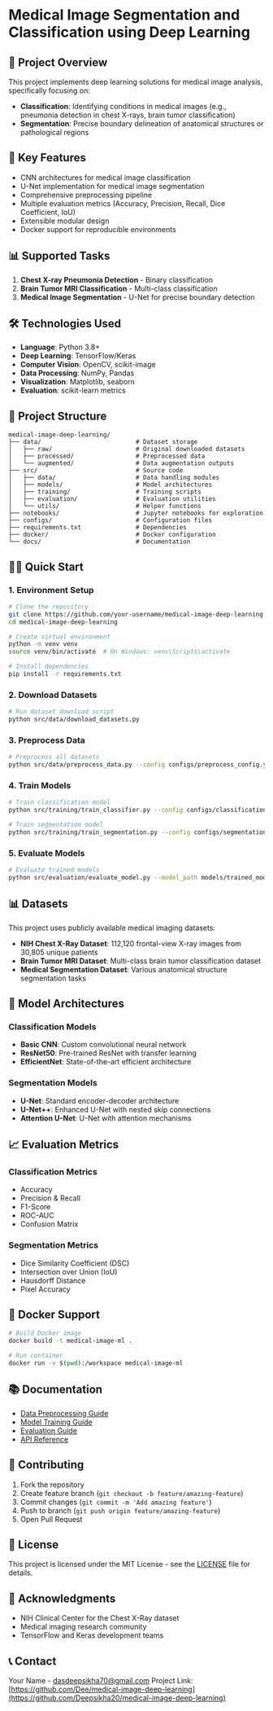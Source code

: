 # Medical Image Segmentation and Classification using Deep Learning

## 🔬 Project Overview
This project implements deep learning solutions for medical image analysis, specifically focusing on:
- **Classification**: Identifying conditions in medical images (e.g., pneumonia detection in chest X-rays, brain tumor classification)
- **Segmentation**: Precise boundary delineation of anatomical structures or pathological regions

## 🚀 Key Features
- CNN architectures for medical image classification
- U-Net implementation for medical image segmentation  
- Comprehensive preprocessing pipeline
- Multiple evaluation metrics (Accuracy, Precision, Recall, Dice Coefficient, IoU)
- Extensible modular design
- Docker support for reproducible environments

## 📊 Supported Tasks
1. **Chest X-ray Pneumonia Detection** - Binary classification
2. **Brain Tumor MRI Classification** - Multi-class classification  
3. **Medical Image Segmentation** - U-Net for precise boundary detection

## 🛠️ Technologies Used
- **Language**: Python 3.8+
- **Deep Learning**: TensorFlow/Keras
- **Computer Vision**: OpenCV, scikit-image
- **Data Processing**: NumPy, Pandas
- **Visualization**: Matplotlib, seaborn
- **Evaluation**: scikit-learn metrics

## 📁 Project Structure
```
medical-image-deep-learning/
├── data/                          # Dataset storage
│   ├── raw/                       # Original downloaded datasets
│   ├── processed/                 # Preprocessed data
│   └── augmented/                 # Data augmentation outputs
├── src/                           # Source code
│   ├── data/                      # Data handling modules
│   ├── models/                    # Model architectures
│   ├── training/                  # Training scripts
│   ├── evaluation/                # Evaluation utilities
│   └── utils/                     # Helper functions
├── notebooks/                     # Jupyter notebooks for exploration
├── configs/                       # Configuration files
├── requirements.txt               # Dependencies
├── docker/                        # Docker configuration
└── docs/                          # Documentation
```

## 🏃‍♂️ Quick Start

### 1. Environment Setup
```bash
# Clone the repository
git clone https://github.com/your-username/medical-image-deep-learning.git
cd medical-image-deep-learning

# Create virtual environment
python -m venv venv
source venv/bin/activate  # On Windows: venv\Scripts\activate

# Install dependencies
pip install -r requirements.txt
```

### 2. Download Datasets
```bash
# Run dataset download script
python src/data/download_datasets.py
```

### 3. Preprocess Data
```bash
# Preprocess all datasets
python src/data/preprocess_data.py --config configs/preprocess_config.yaml
```

### 4. Train Models
```bash
# Train classification model
python src/training/train_classifier.py --config configs/classification_config.yaml

# Train segmentation model
python src/training/train_segmentation.py --config configs/segmentation_config.yaml
```

### 5. Evaluate Models
```bash
# Evaluate trained models
python src/evaluation/evaluate_model.py --model_path models/trained_model.h5
```

## 📊 Datasets
This project uses publicly available medical imaging datasets:
- **NIH Chest X-Ray Dataset**: 112,120 frontal-view X-ray images from 30,805 unique patients
- **Brain Tumor MRI Dataset**: Multi-class brain tumor classification dataset
- **Medical Segmentation Dataset**: Various anatomical structure segmentation tasks

## 🧠 Model Architectures

### Classification Models
- **Basic CNN**: Custom convolutional neural network
- **ResNet50**: Pre-trained ResNet with transfer learning
- **EfficientNet**: State-of-the-art efficient architecture

### Segmentation Models  
- **U-Net**: Standard encoder-decoder architecture
- **U-Net++**: Enhanced U-Net with nested skip connections
- **Attention U-Net**: U-Net with attention mechanisms

## 📈 Evaluation Metrics

### Classification Metrics
- Accuracy
- Precision & Recall
- F1-Score
- ROC-AUC
- Confusion Matrix

### Segmentation Metrics
- Dice Similarity Coefficient (DSC)
- Intersection over Union (IoU)
- Hausdorff Distance
- Pixel Accuracy

## 🐳 Docker Support
```bash
# Build Docker image
docker build -t medical-image-ml .

# Run container
docker run -v $(pwd):/workspace medical-image-ml
```

## 📚 Documentation
- [Data Preprocessing Guide](docs/preprocessing.md)
- [Model Training Guide](docs/training.md)
- [Evaluation Guide](docs/evaluation.md)
- [API Reference](docs/api.md)

## 🤝 Contributing
1. Fork the repository
2. Create feature branch (`git checkout -b feature/amazing-feature`)
3. Commit changes (`git commit -m 'Add amazing feature'`)
4. Push to branch (`git push origin feature/amazing-feature`)
5. Open Pull Request

## 📄 License
This project is licensed under the MIT License - see the [LICENSE](LICENSE) file for details.

## 🙏 Acknowledgments
- NIH Clinical Center for the Chest X-Ray dataset
- Medical imaging research community
- TensorFlow and Keras development teams

## 📞 Contact
Your Name - dasdeepsikha70@gmail.com
Project Link: [https://github.com/Dee/medical-image-deep-learning](https://github.com/Deepsikha20/medical-image-deep-learning)
